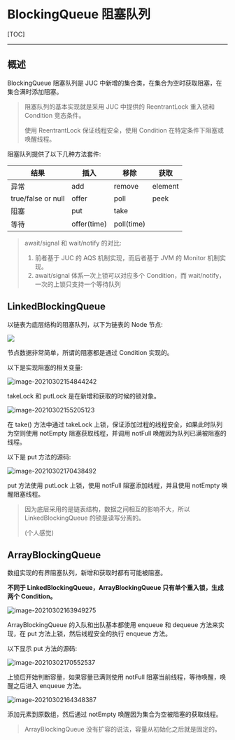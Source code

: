 # BlockingQueue 阻塞队列

[TOC]

---

## 概述

BlockingQueue 阻塞队列是 JUC 中新增的集合类，在集合为空时获取阻塞，在集合满时添加阻塞。



> 阻塞队列的基本实现就是采用 JUC 中提供的 ReentrantLock 重入锁和 Condition 竞态条件。
>
> 使用 ReentrantLock 保证线程安全，使用 Condition 在特定条件下阻塞或唤醒线程。 

阻塞队列提供了以下几种方法套件:

| 结果               | 插入        | 移除       | 获取    |
| ------------------ | ----------- | ---------- | ------- |
| 异常               | add         | remove     | element |
| true/false or null | offer       | poll       | peek    |
| 阻塞               | put         | take       |         |
| 等待               | offer(time) | poll(time) |         |



> await/signal 和 wait/notify 的对比:
>
> 1. 前者基于 JUC 的 AQS 机制实现，而后者基于 JVM 的 Monitor 机制实现。
> 2. await/signal 体系一次上锁可以对应多个 Condition，而 wait/notify，一次的上锁只支持一个等待队列

## LinkedBlockingQueue

以链表为底层结构的阻塞队列，以下为链表的 Node 节点:

![](https://chenqwwq-img.oss-cn-beijing.aliyuncs.com/img/image-20210302154637945.png)

节点数据非常简单，所谓的阻塞都是通过 Condition 实现的。

以下是实现阻塞的相关变量:

![image-20210302154844242](https://chenqwwq-img.oss-cn-beijing.aliyuncs.com/img/image-20210302154844242.png)

takeLock 和 putLock 是在新增和获取的时候的锁对象。

![image-20210302155205123](https://chenqwwq-img.oss-cn-beijing.aliyuncs.com/img/image-20210302155205123.png)

在 take() 方法中通过 takeLock 上锁，保证添加过程的线程安全，如果此时队列为空则使用 notEmpty 阻塞获取线程，并调用 notFull 唤醒因为队列已满被阻塞的线程。

以下是 put 方法的源码:

![image-20210302170438492](https://chenqwwq-img.oss-cn-beijing.aliyuncs.com/img/image-20210302170438492.png)

put 方法使用 putLock 上锁，使用 notFull 阻塞添加线程，并且使用 notEmpty 唤醒阻塞线程。

> 因为底层采用的是链表结构，数据之间相互的影响不大，所以 LinkedBlockingQueue 的锁是读写分离的。
>
> (个人感觉)





## ArrayBlockingQueue

数组实现的有界阻塞队列，新增和获取时都有可能被阻塞。

**不同于 LinkedBlockingQueue，ArrayBlockingQueue 只有单个重入锁，生成两个 Condition。**

![image-20210302163949275](https://chenqwwq-img.oss-cn-beijing.aliyuncs.com/img/image-20210302163949275.png)

ArrayBlockingQueue 的入队和出队基本都使用 enqueue 和 dequeue 方法来实现，在 put 方法上锁，然后线程安全的执行 enqueue 方法。

以下显示 put 方法的源码:

![image-20210302170552537](https://chenqwwq-img.oss-cn-beijing.aliyuncs.com/img/image-20210302170552537.png)

上锁后开始判断容量，如果容量已满则使用 notFull 阻塞当前线程，等待唤醒，唤醒之后进入 enqueue 方法。

![image-20210302164348387](https://chenqwwq-img.oss-cn-beijing.aliyuncs.com/img/image-20210302164348387.png)

添加元素到原数组，然后通过 notEmpty 唤醒因为集合为空被阻塞的获取线程。

> ArrayBlockingQueue 没有扩容的说法，容量从初始化之后就是固定的。